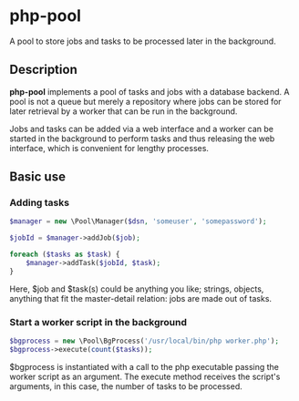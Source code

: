 # php-pool
A pool to store jobs and tasks to be processed later in the background.

## Description

**php-pool** implements a pool of tasks and jobs with a database backend. A pool is not a queue but merely a repository where jobs can be stored for later retrieval by a worker that can be run in the background.

Jobs and tasks can be added via a web interface and a worker can be started in the background to perform tasks and thus releasing the web interface, which is convenient for lengthy processes.

## Basic use

### Adding tasks

```php
$manager = new \Pool\Manager($dsn, 'someuser', 'somepassword');

$jobId = $manager->addJob($job);

foreach ($tasks as $task) {
	$manager->addTask($jobId, $task);
}
```

Here, $job and $task(s) could be anything you like; strings, objects, anything that fit the master-detail relation: jobs are made out of tasks.

### Start a worker script in the background

```php
$bgprocess = new \Pool\BgProcess('/usr/local/bin/php worker.php');
$bgprocess->execute(count($tasks));
```

$bgprocess is instantiated with a call to the php executable passing the worker script as an argument. The execute method receives the script's arguments, in this case, the number of tasks to be processed.
